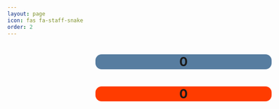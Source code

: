 ```yaml
---
layout: page
icon: fas fa-staff-snake
order: 2
---
```

<style>
    #game-container {
        width: 100%;
        text-align:center;
    }
    #game-score {
        background-color: rgb(87, 125, 160);
        border-radius: 0.5em;
        width: 400px;
        margin-left: 200px;
    }
    #high-score {
        background-color: rgb(255, 60, 0);
        border-radius: 0.5em;
        width: 400px;
        margin-left: 200px;
    }
    #game {
        display: inline;
        border-radius: 0.5em;
        background-color: rgb(87, 125, 160);
        height: 400px;
        width: 400px;
    }
    #popup {
        margin-left: 200px;
    }
</style>



<div id="game-container">
    <h1 id="game-score">0</h1>
    <canvas width="400" height="400" id="game"></canvas>
    <h1 id="high-score">0</h1>
</div>

<script>
    const container = document.getElementById("game-container");
    const canvas = document.getElementById("game");
    const game_score = document.getElementById("game-score");
    const game_high_score = document.getElementById("high-score");
    const ctx = canvas.getContext("2d");

    // Defining our game variables
    const tileSize = 10;
    let snake = [{x: 10, y: 10}];
    let direction = "right";
    let wall = [];
    let food = generateFood();
    let score = 0;
    let high_score = 0;
        
    // Randomly generate a food tile for the snake
    function generateFood() {
        const x = Math.floor(Math.random() * canvas.width / tileSize) * tileSize;
        const y = Math.floor(Math.random() * canvas.height / tileSize) * tileSize;
        return { x, y };
    }

    // Arbirtrarily place a wall on the result of a dice roll
    // I still gotta make sure that the wall doesn't generate on the player instantly killing them
    function generateWall() {
        const res = Math.floor(Math.random()*6)+1
        if (res > 4) {
            const x = Math.floor(Math.random() * canvas.width / tileSize) * tileSize;
            const y = Math.floor(Math.random() * canvas.height / tileSize) * tileSize;
            wall.push({ x, y })
        }
    }
        
    // Iterate through our snake, food, and walls to render the game state.
    function draw() {
        ctx.clearRect(0, 0, canvas.width, canvas.height);
            
        
        for (let i = 0; i < snake.length; i++) {
            ctx.fillStyle = i === 0 ? "white" : "lightgrey"; // Make the head of the snake white and the body light grey
            ctx.fillRect(snake[i].x, snake[i].y, tileSize, tileSize);
        }
            
        ctx.fillStyle = "green";
        ctx.fillRect(food.x, food.y, tileSize, tileSize);


        for (let i = 0; i < wall.length; i++) {
            ctx.fillStyle = "red";
            ctx.fillRect(wall[i].x, wall[i].y, tileSize, tileSize);
        }
    }

    // Call upon game loss, reset the game to initial state
    function resetGame() {
        snake = [{ x: 10, y: 10 }];
        direction = "right";
        food = generateFood();
        wall = []
        
        const popup = document.querySelector(".popup");
        if (popup) {
            popup.remove();
        }
        
        gameLoop();
    }

    // Provide pop up window for when player dies    
    function gameOver() {
        const popup = document.createElement("div");
        popup.className = "popup";
        popup.innerHTML = `
            <h2>Game Over</h2>
            <p>Your snake died!</p>
            <button onclick="resetGame()">Play Again</button>
        `;
        
        score = 0;
        game_score.innerHTML = score;
        
        container.appendChild(popup);
    }

    // Update the game state
    function update() {
        const head = { ...snake[0] };
            
        switch (direction) {
            case "up":
                head.y -= tileSize;
                break;
            case "down":
                head.y += tileSize;
                break;
            case "left":
                head.x -= tileSize;
                break;
            case "right":
                head.x += tileSize;
                break;
        }
            
        snake.unshift(head);
        
        if (head.x === food.x && head.y === food.y) {
            food = generateFood();
            generateWall();
            score++;
            game_score.innerHTML = score;
        } else {
            snake.pop();
        }

        if (score > high_score) {
            high_score = score;
        }
        game_high_score.innerHTML = high_score;
    }


    // Main game loop to host the game    
    function gameLoop() {
        const head = { ...snake[0] };
        draw();
        update();
        for (let i = 2; i < snake.length; i++) {
            if (head.x === snake[i].x && head.y === snake[i].y) {
                gameOver();
                return;
            }
        }

        for (let i = 0; i < wall.length; i++) {
            if (head.x === wall[i].x && head.y === wall[i].y) {
                gameOver();
                return;
            }
        }

        if (head.x < 0 || head.x >= canvas.width || head.y < 0 || head.y >= canvas.height) {
            gameOver();
            return;
        }
        setTimeout(gameLoop, 120);
    }
     
    // track key presses to change snake directions
    document.addEventListener("keydown", (event) => {
        const key = event.key;
        if (key === "ArrowUp" && direction !== "down") direction = "up";
        if (key === "ArrowDown" && direction !== "up") direction = "down";
        if (key === "ArrowLeft" && direction !== "right") direction = "left";
        if (key === "ArrowRight" && direction !== "left") direction = "right";
    });
        
    gameLoop();
</script>